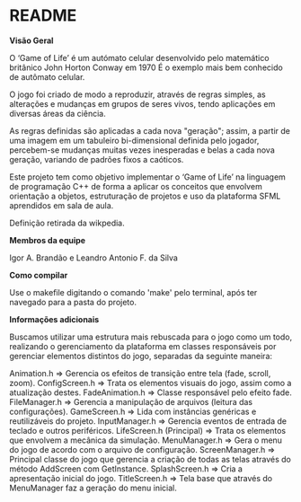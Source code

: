 # README #

**Visão Geral**

O ‘Game of Life’ é um autómato celular desenvolvido pelo matemático britânico John Horton Conway em 1970 É o exemplo mais bem conhecido de autômato celular.

O jogo foi criado de modo a reproduzir, através de regras simples, as alterações e mudanças em grupos de seres vivos, tendo aplicações em diversas áreas da ciência.

As regras definidas são aplicadas a cada nova "geração"; assim, a partir de uma imagem em um tabuleiro bi-dimensional definida pelo jogador, percebem-se mudanças muitas vezes inesperadas e belas a cada nova geração, variando de padrões fixos a caóticos.

Este projeto tem como objetivo implementar o ‘Game of Life’ na linguagem de programação C++ de forma a aplicar os conceitos que envolvem orientação a objetos, estruturação de projetos e uso da plataforma SFML aprendidos em sala de aula.

Definição retirada da wikpedia.


**Membros da equipe**

Igor A. Brandão e Leandro Antonio F. da Silva


**Como compilar**

Use o makefile digitando o comando 'make' pelo terminal, após ter navegado para a pasta do projeto.


**Informações adicionais**

Buscamos utilizar uma estrutura mais rebuscada para o jogo como um todo, realizando o gerenciamento da plataforma em classes responsáveis por gerenciar elementos distintos do jogo, separadas da seguinte maneira:

Animation.h => Gerencia os efeitos de transição entre tela (fade, scroll, zoom).
ConfigScreen.h => Trata os elementos visuais do jogo, assim como a atualização destes.
FadeAnimation.h => Classe responsável pelo efeito fade.
FileManager.h => Gerencia a manipulação de arquivos (leitura das configurações).
GameScreen.h => Lida com instâncias genéricas e reutilizáveis do projeto.
InputManager.h => Gerencia eventos de entrada de teclado e outros periféricos.
LifeScreen.h (Principal) => Trata os elementos que envolvem a mecânica da simulação.
MenuManager.h => Gera o menu do jogo de acordo com o arquivo de configuração.
ScreenManager.h => Principal classe do jogo que gerencia a criação de todas as telas através do método AddScreen com GetInstance.
SplashScreen.h => Cria a apresentação inicial do jogo.
TitleScreen.h => Tela base que através do MenuManager faz a geração do menu inicial.